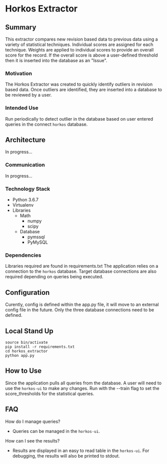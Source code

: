 
# Horkos Extractor

## Summary

This extractor compares new revision based data to previous data using a variety of statistical techniques. Individual scores are assigned for each technique. Weights are applied to individual scores to provide an overall score for the record. If the overall score is above a user-defined threshold then it is inserted into the database as an "Issue".

### Motivation

The Horkos Extractor was created to quickly identify outliers in revision based data. Once outliers are identified, they are inserted into a database to be reviewed by a user.


### Intended Use
Run periodically to detect outlier in the database based on user entered queries in the connect `horkos` database.

## Architecture
In progress...

### Communication
In progress...

### Technology Stack
* Python 3.6.7
* Virtualenv
* Libraries
    * Math
        * numpy
        * scipy
    * Database
        * pymssql
        * PyMySQL


### Dependencies
Libraries required are found in requirements.txt
The application relies on a connection to the `horkos` database. Target database connections are also required depending on queries being executed.

## Configuration
Curently, config is defined within the app.py file, it will move to an external config file in the future. Only the three database connections need to be defined.

## Local Stand Up
```
source bin/activate
pip install -r requirements.txt
cd horkos_extractor
python app.py
```

## How to Use
Since the application pulls all queries from the database. A user will need to use the `horkos-ui` to make any changes. Run with the --train flag to set the score_thresholds for the statistical queries.

## FAQ
How do I manage queries?
* Queries can be managed in the `horkos-ui`.

How can I see the results?
* Results are displayed in an easy to read table in the `horkos-ui`. For debugging, the results will also be printed to stdout.

